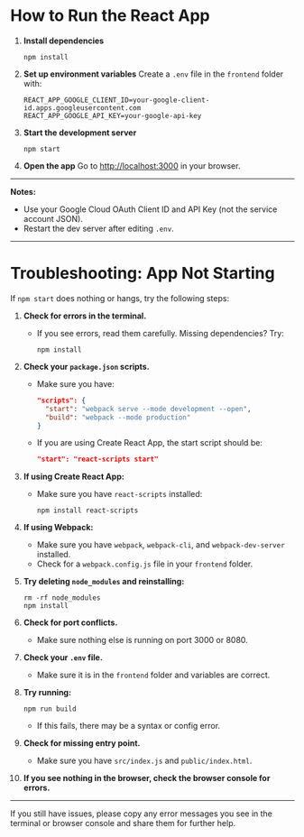 # How to Run the React App

1. **Install dependencies**
   ```
   npm install
   ```

2. **Set up environment variables**
   Create a `.env` file in the `frontend` folder with:
   ```
   REACT_APP_GOOGLE_CLIENT_ID=your-google-client-id.apps.googleusercontent.com
   REACT_APP_GOOGLE_API_KEY=your-google-api-key
   ```

3. **Start the development server**
   ```
   npm start
   ```

4. **Open the app**
   Go to [http://localhost:3000](http://localhost:3000) in your browser.

---

**Notes:**
- Use your Google Cloud OAuth Client ID and API Key (not the service account JSON).
- Restart the dev server after editing `.env`.

---

# Troubleshooting: App Not Starting

If `npm start` does nothing or hangs, try the following steps:

1. **Check for errors in the terminal.**
   - If you see errors, read them carefully. Missing dependencies? Try:
     ```
     npm install
     ```

2. **Check your `package.json` scripts.**
   - Make sure you have:
     ```json
     "scripts": {
       "start": "webpack serve --mode development --open",
       "build": "webpack --mode production"
     }
     ```
   - If you are using Create React App, the start script should be:
     ```json
     "start": "react-scripts start"
     ```

3. **If using Create React App:**
   - Make sure you have `react-scripts` installed:
     ```
     npm install react-scripts
     ```

4. **If using Webpack:**
   - Make sure you have `webpack`, `webpack-cli`, and `webpack-dev-server` installed.
   - Check for a `webpack.config.js` file in your `frontend` folder.

5. **Try deleting `node_modules` and reinstalling:**
   ```
   rm -rf node_modules
   npm install
   ```

6. **Check for port conflicts.**
   - Make sure nothing else is running on port 3000 or 8080.

7. **Check your `.env` file.**
   - Make sure it is in the `frontend` folder and variables are correct.

8. **Try running:**
   ```
   npm run build
   ```
   - If this fails, there may be a syntax or config error.

9. **Check for missing entry point.**
   - Make sure you have `src/index.js` and `public/index.html`.

10. **If you see nothing in the browser, check the browser console for errors.**

---

If you still have issues, please copy any error messages you see in the terminal or browser console and share them for further help.
